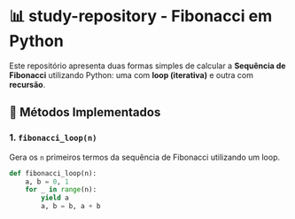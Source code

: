 # 📊 study-repository - Fibonacci em Python

Este repositório apresenta duas formas simples de calcular a **Sequência de Fibonacci** utilizando Python: uma com **loop (iterativa)** e outra com **recursão**.

## 📌 Métodos Implementados

### 1. `fibonacci_loop(n)`
Gera os `n` primeiros termos da sequência de Fibonacci utilizando um loop.

```python
def fibonacci_loop(n):
    a, b = 0, 1
    for _ in range(n):
        yield a
        a, b = b, a + b
